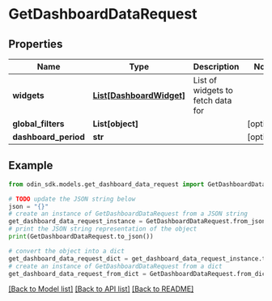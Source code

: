 # GetDashboardDataRequest


## Properties

Name | Type | Description | Notes
------------ | ------------- | ------------- | -------------
**widgets** | [**List[DashboardWidget]**](DashboardWidget.md) | List of widgets to fetch data for | 
**global_filters** | **List[object]** |  | [optional] 
**dashboard_period** | **str** |  | [optional] 

## Example

```python
from odin_sdk.models.get_dashboard_data_request import GetDashboardDataRequest

# TODO update the JSON string below
json = "{}"
# create an instance of GetDashboardDataRequest from a JSON string
get_dashboard_data_request_instance = GetDashboardDataRequest.from_json(json)
# print the JSON string representation of the object
print(GetDashboardDataRequest.to_json())

# convert the object into a dict
get_dashboard_data_request_dict = get_dashboard_data_request_instance.to_dict()
# create an instance of GetDashboardDataRequest from a dict
get_dashboard_data_request_from_dict = GetDashboardDataRequest.from_dict(get_dashboard_data_request_dict)
```
[[Back to Model list]](../README.md#documentation-for-models) [[Back to API list]](../README.md#documentation-for-api-endpoints) [[Back to README]](../README.md)


